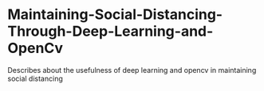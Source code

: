 # Maintaining-Social-Distancing-Through-Deep-Learning-and-OpenCv
Describes about the usefulness of deep learning and opencv in  maintaining social distancing
